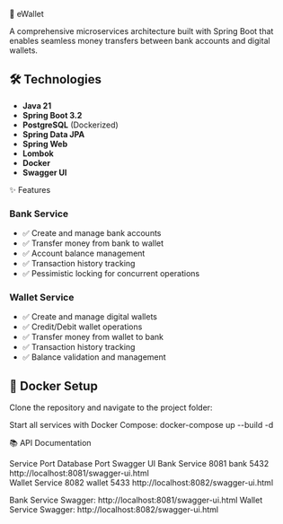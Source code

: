 
🏦 eWallet 

A comprehensive microservices architecture built with Spring Boot that enables seamless money transfers between bank accounts and digital wallets.

## 🛠️ Technologies

- **Java 21**
- **Spring Boot 3.2**
- **PostgreSQL** (Dockerized)
- **Spring Data JPA**
- **Spring Web**
- **Lombok**
- **Docker**
- **Swagger UI**


✨ Features
### Bank Service
- ✅ Create and manage bank accounts
- ✅ Transfer money from bank to wallet
- ✅ Account balance management
- ✅ Transaction history tracking
- ✅ Pessimistic locking for concurrent operations

### Wallet Service
- ✅ Create and manage digital wallets
- ✅ Credit/Debit wallet operations
- ✅ Transfer money from wallet to bank
- ✅ Transaction history tracking
- ✅ Balance validation and management

## 🐳 Docker Setup
Clone the repository and navigate to the project folder:

Start all services with Docker Compose:
docker-compose up --build -d

📚 API Documentation

Service	        Port	Database  Port    Swagger UI
Bank Service	  8081	bank	    5432    http://localhost:8081/swagger-ui.html     
Wallet Service	8082	wallet	  5433    http://localhost:8082/swagger-ui.html


Bank Service Swagger: http://localhost:8081/swagger-ui.html
Wallet Service Swagger: http://localhost:8082/swagger-ui.html










